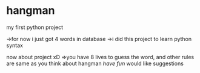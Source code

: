 # hangman
my first python project

->for now i just got 4 words in database
->i did this project to learn python syntax

now about project xD
=>you have 8 lives to guess the word, and other rules are same as you think about hangman
*have fun* would like suggestions

